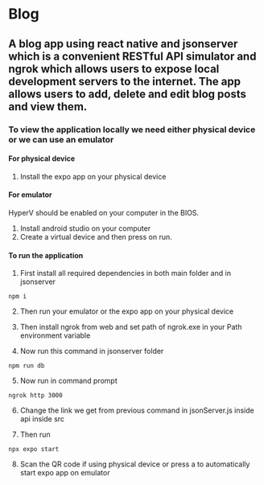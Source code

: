 # Blog

## A blog app using react native and jsonserver which is a convenient RESTful API simulator and ngrok which allows users to expose local development servers to the internet. The app allows users to add, delete and edit blog posts and view them.

### To view the application locally we need either physical device or we can use an emulator

#### For physical device

1. Install the expo app on your physical device

#### For emulator

HyperV should be enabled on your computer in the BIOS.

1. Install android studio on your computer
3. Create a virtual device and then press on run.

#### To run the application

1. First install all required dependencies in both main folder and in jsonserver
```
npm i 
```
2. Then run your emulator or the expo app on your physical device

3. Then install ngrok from web and set path of ngrok.exe in your Path environment variable

4. Now run this command in jsonserver folder
```
npm run db
```

5. Now run in command prompt
```
ngrok http 3000
```

6. Change the link we get from previous command in jsonServer.js inside api inside src 

7. Then run
```
npx expo start
```

8. Scan the QR code if using physical device or press a to automatically start expo app on emulator
